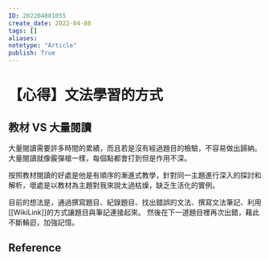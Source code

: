 ```yaml
---
ID: 202204081055
create_date: 2022-04-08
tags: []	
aliases:
notetype: "Article"
publish: True
---
```


# 【心得】文法學習的方式

## 教材 VS 大量閱讀

大量閱讀需要許多時間的累績，而且若是沒有經過題目的檢驗，不容易做出歸納。
大量閱讀就像霰彈槍一樣，每個點都會打到但是作用不深。

按照教材閱讀的好處是他是有順序的漸進式教學，針對同一主題進行深入的探討和解析，壞處是以教材為主題對我來說太過枯燥，缺乏生活化的實例。

目前的想法是，通過撰寫題目、紀錄題目、找出錯誤的文法、撰寫文法筆記、利用[[WikiLink]]的方式讓題目與筆記連接起來。
然後在下一道題目裡再次出錯，藉此不斷輪迴，加強記憶。

## Reference